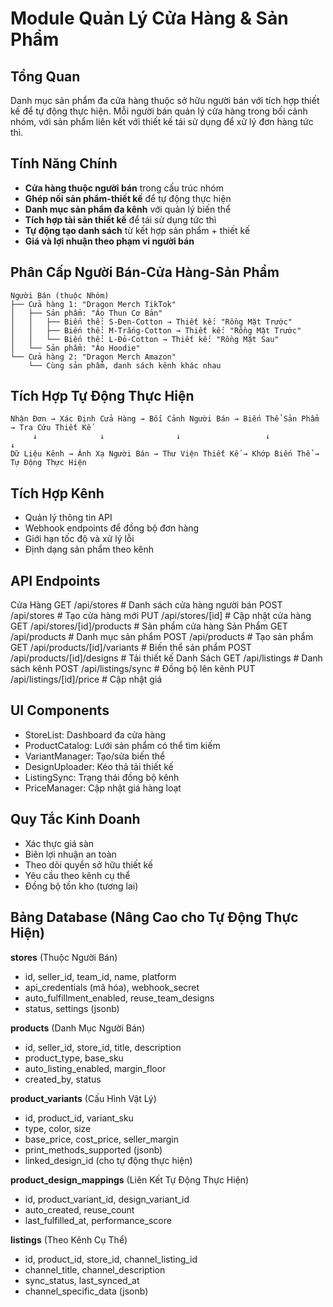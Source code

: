 # Module Quản Lý Cửa Hàng & Sản Phẩm

## Tổng Quan
Danh mục sản phẩm đa cửa hàng thuộc sở hữu người bán với tích hợp thiết kế để tự động thực hiện. Mỗi người bán quản lý cửa hàng trong bối cảnh nhóm, với sản phẩm liên kết với thiết kế tái sử dụng để xử lý đơn hàng tức thì.

## Tính Năng Chính
- **Cửa hàng thuộc người bán** trong cấu trúc nhóm
- **Ghép nối sản phẩm-thiết kế** để tự động thực hiện
- **Danh mục sản phẩm đa kênh** với quản lý biến thể
- **Tích hợp tài sản thiết kế** để tái sử dụng tức thì
- **Tự động tạo danh sách** từ kết hợp sản phẩm + thiết kế
- **Giá và lợi nhuận theo phạm vi người bán**

## Phân Cấp Người Bán-Cửa Hàng-Sản Phẩm
```
Người Bán (thuộc Nhóm)
├── Cửa hàng 1: "Dragon Merch TikTok"
│   ├── Sản phẩm: "Áo Thun Cơ Bản" 
│   │   ├── Biến thể: S-Đen-Cotton → Thiết kế: "Rồng Mặt Trước"
│   │   ├── Biến thể: M-Trắng-Cotton → Thiết kế: "Rồng Mặt Trước"  
│   │   └── Biến thể: L-Đỏ-Cotton → Thiết kế: "Rồng Mặt Sau"
│   └── Sản phẩm: "Áo Hoodie"
└── Cửa hàng 2: "Dragon Merch Amazon"
    └── Cùng sản phẩm, danh sách kênh khác nhau
```

## Tích Hợp Tự Động Thực Hiện
```
Nhận Đơn → Xác Định Cửa Hàng → Bối Cảnh Người Bán → Biến Thể Sản Phẩm → Tra Cứu Thiết Kế
     ↓              ↓                ↓                   ↓                ↓
Dữ Liệu Kênh → Ánh Xạ Người Bán → Thư Viện Thiết Kế → Khớp Biến Thể → Tự Động Thực Hiện
```

## Tích Hợp Kênh
- Quản lý thông tin API
- Webhook endpoints để đồng bộ đơn hàng
- Giới hạn tốc độ và xử lý lỗi
- Định dạng sản phẩm theo kênh

## API Endpoints
Cửa Hàng
GET    /api/stores                    # Danh sách cửa hàng người bán
POST   /api/stores                    # Tạo cửa hàng mới
PUT    /api/stores/[id]              # Cập nhật cửa hàng
GET    /api/stores/[id]/products     # Sản phẩm cửa hàng
Sản Phẩm
GET    /api/products                 # Danh mục sản phẩm
POST   /api/products                 # Tạo sản phẩm
GET    /api/products/[id]/variants   # Biến thể sản phẩm
POST   /api/products/[id]/designs    # Tải thiết kế
Danh Sách
GET    /api/listings                 # Danh sách kênh
POST   /api/listings/sync           # Đồng bộ lên kênh
PUT    /api/listings/[id]/price     # Cập nhật giá

## UI Components
- StoreList: Dashboard đa cửa hàng
- ProductCatalog: Lưới sản phẩm có thể tìm kiếm
- VariantManager: Tạo/sửa biến thể
- DesignUploader: Kéo thả tải thiết kế
- ListingSync: Trạng thái đồng bộ kênh
- PriceManager: Cập nhật giá hàng loạt

## Quy Tắc Kinh Doanh
- Xác thực giá sàn
- Biên lợi nhuận an toàn
- Theo dõi quyền sở hữu thiết kế
- Yêu cầu theo kênh cụ thể
- Đồng bộ tồn kho (tương lai)

## Bảng Database (Nâng Cao cho Tự Động Thực Hiện)

**stores** (Thuộc Người Bán)
- id, seller_id, team_id, name, platform
- api_credentials (mã hóa), webhook_secret
- auto_fulfillment_enabled, reuse_team_designs
- status, settings (jsonb)

**products** (Danh Mục Người Bán)
- id, seller_id, store_id, title, description
- product_type, base_sku
- auto_listing_enabled, margin_floor
- created_by, status

**product_variants** (Cấu Hình Vật Lý)
- id, product_id, variant_sku
- type, color, size
- base_price, cost_price, seller_margin
- print_methods_supported (jsonb)
- linked_design_id (cho tự động thực hiện)

**product_design_mappings** (Liên Kết Tự Động Thực Hiện)
- id, product_variant_id, design_variant_id
- auto_created, reuse_count
- last_fulfilled_at, performance_score

**listings** (Theo Kênh Cụ Thể)
- id, product_id, store_id, channel_listing_id
- channel_title, channel_description
- sync_status, last_synced_at
- channel_specific_data (jsonb)